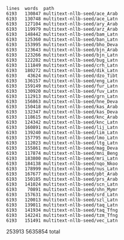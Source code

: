     lines  words  path
    6193   130847 multitext-nllb-seed/ace_Arab
    6193   130748 multitext-nllb-seed/ace_Latn
    6193   127104 multitext-nllb-seed/ary_Arab
    6193   119979 multitext-nllb-seed/arz_Arab
    6193   148442 multitext-nllb-seed/bam_Latn
    6193   125360 multitext-nllb-seed/ban_Latn
    6193   153995 multitext-nllb-seed/bho_Deva
    6193   123643 multitext-nllb-seed/bjn_Arab
    6193   123266 multitext-nllb-seed/bjn_Latn
    6193   122282 multitext-nllb-seed/bug_Latn
    6193   111849 multitext-nllb-seed/crh_Latn
    6193   180272 multitext-nllb-seed/dik_Latn
    6193    43624 multitext-nllb-seed/dzo_Tibt
    6193   136157 multitext-nllb-seed/eng_Latn
    6193   159149 multitext-nllb-seed/fur_Latn
    6193   130920 multitext-nllb-seed/fuv_Latn
    6193   112913 multitext-nllb-seed/grn_Latn
    6193   156863 multitext-nllb-seed/hne_Deva
    6193   150418 multitext-nllb-seed/kas_Arab
    6193   132347 multitext-nllb-seed/kas_Deva
    6193   118615 multitext-nllb-seed/knc_Arab
    6193   124342 multitext-nllb-seed/knc_Latn
    6193   160891 multitext-nllb-seed/lij_Latn
    6193   139240 multitext-nllb-seed/lim_Latn
    6193   157795 multitext-nllb-seed/lmo_Latn
    6193   112023 multitext-nllb-seed/ltg_Latn
    6193   155861 multitext-nllb-seed/mag_Deva
    6193   117874 multitext-nllb-seed/mni_Beng
    6193   183800 multitext-nllb-seed/mri_Latn
    6193   184138 multitext-nllb-seed/nqo_Nkoo
    6193   178999 multitext-nllb-seed/nus_Latn
    6193   167677 multitext-nllb-seed/pbt_Arab
    6193   150185 multitext-nllb-seed/prs_Arab
    6193   141024 multitext-nllb-seed/scn_Latn
    6193    70891 multitext-nllb-seed/shn_Mymr
    6193   157631 multitext-nllb-seed/srd_Latn
    6193   120013 multitext-nllb-seed/szl_Latn
    6193   139011 multitext-nllb-seed/taq_Latn
    6193   141934 multitext-nllb-seed/taq_Tfng
    6193   142241 multitext-nllb-seed/tzm_Tfng
    6193   151491 multitext-nllb-seed/vec_Latn
  253913  5635854 total
